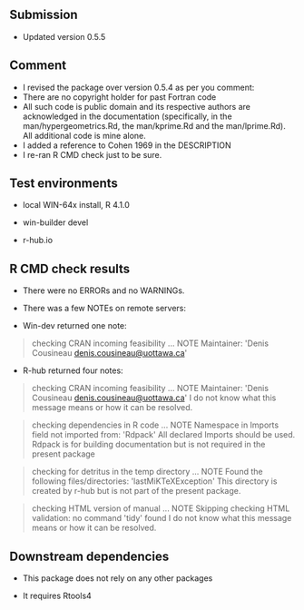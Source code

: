 ## Submission

* Updated version 0.5.5

## Comment

* I revised the package over version 0.5.4 as per you comment:
* There are no copyright holder for past Fortran code
* All such code is public domain and its respective authors are 
  acknowledged in the documentation (specifically, in the
  man/hypergeometrics.Rd, the man/kprime.Rd and the man/lprime.Rd). 
  All additional code is mine alone.
* I added a reference to Cohen 1969 in the DESCRIPTION
* I re-ran R CMD check just to be sure.

## Test environments

* local WIN-64x install, R 4.1.0

* win-builder devel 

* r-hub.io


## R CMD check results

* There were no ERRORs and no WARNINGs.

* There was a few NOTEs on remote servers: 

* Win-dev returned one note:

> checking CRAN incoming feasibility ... NOTE
Maintainer: 'Denis Cousineau <denis.cousineau@uottawa.ca>'

* R-hub returned four notes:

> checking CRAN incoming feasibility ... NOTE
Maintainer: 'Denis Cousineau <denis.cousineau@uottawa.ca>'
I do not know what this message means or how it can be resolved.

> checking dependencies in R code ... NOTE
  Namespace in Imports field not imported from: 'Rdpack'
    All declared Imports should be used.
Rdpack is for building documentation but is not required in the present package

> checking for detritus in the temp directory ... NOTE
  Found the following files/directories:
    'lastMiKTeXException'
This directory is created by r-hub but is not part of the present package.

> checking HTML version of manual ... NOTE
Skipping checking HTML validation: no command 'tidy' found
I do not know what this message means or how it can be resolved.



## Downstream dependencies

* This package does not rely on any other packages

* It requires Rtools4

